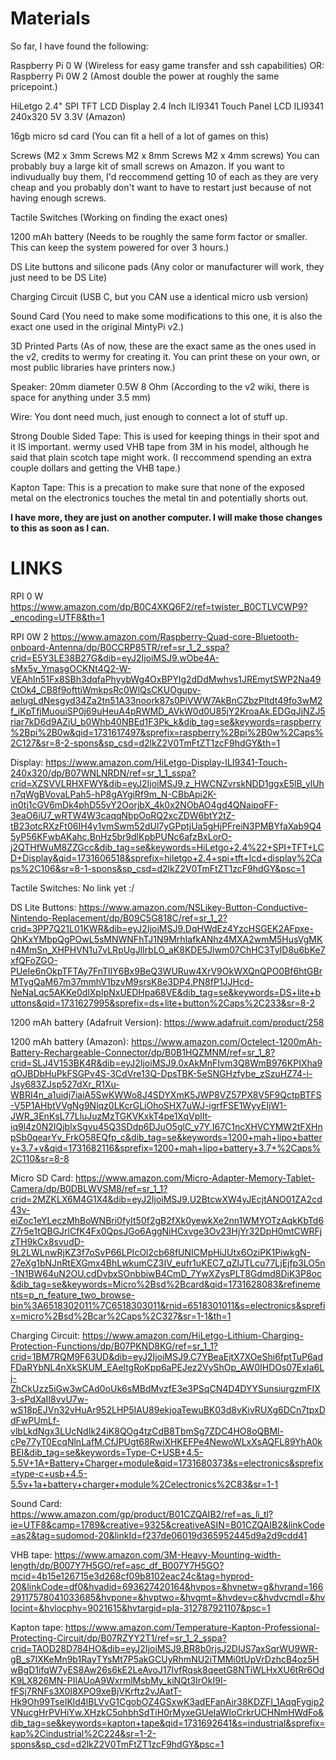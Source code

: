 # Materials


So far, I have found the following:

Raspberry Pi 0 W (Wireless for easy game transfer and ssh capabilities)
OR:
Raspberry Pi 0W 2 (Amost double the power at roughly the same pricepoint.)

HiLetgo 2.4" SPI TFT LCD Display 2.4 Inch ILI9341 Touch Panel LCD ILI9341 240x320 5V 3.3V (Amazon)

16gb micro sd card (You can fit a hell of a lot of games on this)

Screws (M2 x 3mm Screws
        M2 x 8mm Screws
        M2 x 4mm screws)
You can probably buy a large kit of small screws on Amazon. If you want to indivudually buy them, I'd reccommend getting 10 of each as they are very cheap and you probably don't want to have to restart just because of not having enough screws.

Tactile Switches (Working on finding the exact ones)

1200 mAh battery (Needs to be roughly the same form factor or smaller. This can keep the system powered for over 3 hours.)

DS Lite buttons and silicone pads (Any color or manufacturer will work, they just need to be DS Lite)

Charging Circuit (USB C, but you CAN use a identical micro usb version)

Sound Card (You need to make some modifications to this one, it is also the exact one used in the original MintyPi v2.)

3D Printed Parts (As of now, these are the exact same as the ones used in the v2, credits to wermy for creating it.
                    You can print these on your own, or most public libraries have printers now.)

Speaker: 20mm diameter 0.5W 8 Ohm (According to the v2 wiki, there is space for anything under 3.5 mm)

Wire: You dont need much, just enough to connect a lot of stuff up.

Strong Double Sided Tape: This is used for keeping things in their spot and it IS important. wermy used VHB tape from 3M in his model, although he said that plain scotch tape might work. (I reccommend spending an extra couple dollars and getting the VHB tape.)

Kapton Tape: This is a precation to make sure that none of the exposed metal on the electronics touches the metal tin and potentially shorts out.


**I have more, they are just on another computer. I will make those changes to this as soon as I can.**


# LINKS

RPI 0 W
https://www.amazon.com/dp/B0C4XKQ6F2/ref=twister_B0CTLVCWP9?_encoding=UTF8&th=1

RPI 0W 2
https://www.amazon.com/Raspberry-Quad-core-Bluetooth-onboard-Antenna/dp/B0CCRP85TR/ref=sr_1_2_sspa?crid=E5Y3LE38B27G&dib=eyJ2IjoiMSJ9.wObe4A-sMx5v_YmasgOCKNt4Q2-W-VEAhIn51Fx8SBh3dqfaPhyybWg4OxBPYlg2dDdMwhvs1JREmytSWP2Na49CtOk4_CB8f9ofttiWmkpsRc0WlQsCKUOgupv-aelugLdNesgyd34Za2tn51A33noork87s0PiVWW7AkBnCZbzPltdt49fo3wM2f_iKpTfjMuouiSP0j69uHeuA4pRWMD_AVkW0d0U85jY2KroaAk.EDGqJjNZJ5riar7kD6d9AZiU_b0Whb40NBEd1F3Pk_k&dib_tag=se&keywords=raspberry%2Bpi%2B0w&qid=1731617497&sprefix=raspberry%2Bpi%2B0w%2Caps%2C127&sr=8-2-spons&sp_csd=d2lkZ2V0TmFtZT1zcF9hdGY&th=1

Display:
https://www.amazon.com/HiLetgo-Display-ILI9341-Touch-240x320/dp/B07WNLNRDN/ref=sr_1_1_sspa?crid=XZSVVLRHXFWY&dib=eyJ2IjoiMSJ9.z_HWCNZvrskNDD1ggxE5lB_ylUhn7qWgBVovaLPah5-hP8gAYgiRf9m_N-CBbApi2K-in0tj1cGV6mDk4phD55vY2OorjbX_4k0x2NObAO4gd4QNaipqFF-3eaO6iU7_wRTW4W3caqqNbpOoRQ2xcZDW6btY2tZ-tB23otcRXzFt06IH4y1vmSwm52dUl7yGPptjUa5gHjPFreiN3PMBYfaXab9Q45yP56KFwbAKahc.BnHz5br9dlKpbPUNc6afzBxLorO-j2QTHfWuM8ZZGcc&dib_tag=se&keywords=HiLetgo+2.4%22+SPI+TFT+LCD+Display&qid=1731606518&sprefix=hiletgo+2.4+spi+tft+lcd+display%2Caps%2C106&sr=8-1-spons&sp_csd=d2lkZ2V0TmFtZT1zcF9hdGY&psc=1

Tactile Switches:
No link yet :/

DS Lite Buttons:
https://www.amazon.com/NSLikey-Button-Conductive-Nintendo-Replacement/dp/B09C5G818C/ref=sr_1_2?crid=3PP7Q21L01KWR&dib=eyJ2IjoiMSJ9.DqHWdEz4YzcHSGEK2AFpxe-QhKxYMbpQgPOwL5sMNWNFhTJ1N9MrhIafkANhz4MXA2wmM5HusVgMKn4MmSn_XHPHVN1u7vLRpUgJlIrbLO_aK8KDE5Jlwm07ChHC3TyID8u6bKe7xfQFoZGO-PUeIe6nOkpTFTAy7FnTlIY6Bx9BeQ3WURuw4XrV9OkWXQnQPO0Bf6htGBrMTygQaM67m37mmhV1bzvM9srsK8e3DP4.PN8fP1JJHcd-NeNaLqc5AKKe0dlXpIpNxUEDHpa68VE&dib_tag=se&keywords=DS+lite+buttons&qid=1731627995&sprefix=ds+lite+button%2Caps%2C233&sr=8-2

1200 mAh battery (Adafruit Version):
https://www.adafruit.com/product/258

1200 mAh battery (Amazon):
https://www.amazon.com/Octelect-1200mAh-Battery-Rechargeable-Connector/dp/B0B1HQZMNM/ref=sr_1_8?crid=SLJ4V153BK4R&dib=eyJ2IjoiMSJ9.0xAkMnFIvm3Q8WmB976KPIXha9qOJBDbHuPkFSGPv4S-3CdVre13Q-DpsTBK-5eSNGHzfybe_zSzuHZ74-i-Jsy683ZJsp527dXr_R1Xu-WBRI4n_a1uidj7iaiA5SwKWWo8J4SDYXmK5JWP8VZ57PX8V5F9QctpBTFS-V5P1AHbtVVgNg9Nlqz0LKcrGLiOhoSHX7uWJ-igrfFSE1WyyEIjW1-JWR_3EnKsL77LluJuzMzTGKVKxkT4pe1XqVplIt-iq9l4z0N2IQjblxSgvu45Q3SDdp6DJuO5glC_y7Y.I67C1ncXHVCYMW2tFXHnpSb0qearYv_FrkO58EQfp_c&dib_tag=se&keywords=1200+mah+lipo+battery+3.7+v&qid=1731682116&sprefix=1200+mah+lipo+battery+3.7+%2Caps%2C110&sr=8-8

Micro SD Card:
https://www.amazon.com/Micro-Adapter-Memory-Tablet-Camera/dp/B0DBLWVSM8/ref=sr_1_1?crid=2MZKLX6M4G1X4&dib=eyJ2IjoiMSJ9.U2BtcwXW4yJEcjtANO01ZA2cd43v-eiZoc1eYLeczMhBoWNBri0fyIt50f2gB2fXk0yewkXe2nn1WMYOTzAqkKbTd6Z7r5e1tQBGJrlCfK4Fx0QpsJGo6AggNiHCxvge3Ov23HjYr32DpH0mtCWRFjzTH9kCx8svudD-9L2LWLnwRjKZ3f7oSvP66LPIcOl2cb68fUNICMpHiJUtx6OziPK1PiwkgN-27eXg1bNJnRtEXGmx4BhLwkumCZ3IV_eufr1uKEC7_qZlJTLcu77LjEjfp3LO5n-1N1BW64uN2OU.cdDvbxSOnbbiwB4CmD_7YwXZysPLT8Gdmd8DiK3P8oc&dib_tag=se&keywords=Micro%2Bsd%2Bcard&qid=1731628083&refinements=p_n_feature_two_browse-bin%3A6518302011%7C6518303011&rnid=6518301011&s=electronics&sprefix=micro%2Bsd%2Bcar%2Caps%2C327&sr=1-1&th=1

Charging Circuit:
https://www.amazon.com/HiLetgo-Lithium-Charging-Protection-Functions/dp/B07PKND8KG/ref=sr_1_1?crid=1BM7RQM9F63UD&dib=eyJ2IjoiMSJ9.C7YBeaEjtX7XOeShi6fptTuP6adFDaRYbNL4nXkSKUM_EAeltgRoKpp6aPEJez2VyShOp_AW0IHDOs07ExIa6Lj-ZhCkUzz5iGw3wCAd0oUk6sMBdMvzfE3e3PSqCN4D4DYYSunsiurgzmFIX3-sPdXaII8vvU7w-wS18pEJVn32vHuAr952LHP5IAU89ekjoaTewuBK03d8vKivRUXg6DCn7tpxDdFwPUmLf-vlbLkdNgx3LUcNdIk24iK8QOg4tzCdB8TbmSg7ZDC4HO8oQBMl-cPe77yT0EcqNlnLafM.CfJPUgt68RwiXHKEFPe4NewoWLxXsAQFL89YhA0kBEI&dib_tag=se&keywords=Type-C+USB+4.5-5.5V+1A+Battery+Charger+module&qid=1731680373&s=electronics&sprefix=type-c+usb+4.5-5.5v+1a+battery+charger+module%2Celectronics%2C83&sr=1-1

Sound Card:
https://www.amazon.com/gp/product/B01CZQAIB2/ref=as_li_tl?ie=UTF8&camp=1789&creative=9325&creativeASIN=B01CZQAIB2&linkCode=as2&tag=sudomod-20&linkId=f237de06019d365952445d9a2d9cdd41

VHB tape:
https://www.amazon.com/3M-Heavy-Mounting-width-length/dp/B007Y7H5GO/ref=asc_df_B007Y7H5GO?mcid=4b15e126715e3d268cf09b8102eac24c&tag=hyprod-20&linkCode=df0&hvadid=693627420164&hvpos=&hvnetw=g&hvrand=16629117578041033685&hvpone=&hvptwo=&hvqmt=&hvdev=c&hvdvcmdl=&hvlocint=&hvlocphy=9021615&hvtargid=pla-312787921107&psc=1

Kapton tape:
https://www.amazon.com/Temperature-Kapton-Professional-Protecting-Circuit/dp/B07RZYY2T1/ref=sr_1_2_sspa?crid=TAOD28D784HO&dib=eyJ2IjoiMSJ9.BR8b0rjsJ2DIJS7axSqrWU9WR-gB_s7IXKeMn9b1RayTYsMt7P5akGCUyRhmNU2iTMMi0tUpVrDzhcB4oz5HwBgD1ifqW7yES8Aw26s6kE2LeAvoJ17IvfRqsk8qeetG8NTiWLHxXU6tRr6OdK9LX826MN-PIlAUoA9WxrmlMsbMy_kiNQt3IrOkI9I-fFSj7RNFs3X0I8XPO9xeBjVKrftz2vJAatT-Hk9Oh99TseIKld4lBLVvG1CgobOZ4GSxwK3adEFanAir38KDZFI_1AqqFygip2VNucgHrPVHiYw.XHzkC5ohbhSdTiH0rMyxeGUeIaWIoCrkrUCHNmHWdFo&dib_tag=se&keywords=kapton+tape&qid=1731692641&s=industrial&sprefix=kap%2Cindustrial%2C224&sr=1-2-spons&sp_csd=d2lkZ2V0TmFtZT1zcF9hdGY&psc=1


